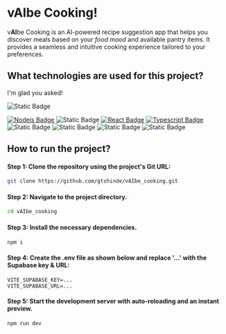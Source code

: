 # vAIbe Cooking!

v**AI**be Cooking is an AI-powered recipe suggestion app that helps you discover meals based on your _food mood_ and available pantry items. It provides a seamless and intuitive cooking experience tailored to your preferences.

## What technologies are used for this project?
I'm glad you asked!

![Static Badge](https://img.shields.io/badge/Made%20with%20%E2%9D%A4%EF%B8%8F%20-on%20GitHub-%23181717?style=flat&logo=github&color=blue)


 
[![Nodejs Badge](https://img.shields.io/badge/-Nodejs-3C873A?style=flat&labelColor=black&logo=node.js&logoColor=3C873A)](#) ![Static Badge](https://img.shields.io/badge/vite-%23646CFF?style=flat&logo=vite&labelColor=black) [![React Badge](https://img.shields.io/badge/-React-61DBFB?style=flat&labelColor=black&logo=react&logoColor=61DBFB)](#) [![Typescript Badge](https://img.shields.io/badge/-TypeScript-007acc?style=flat&labelColor=black&logo=typescript&logoColor=007acc)](#) ![Static Badge](https://img.shields.io/badge/shadcn--ui-black?style=flat&logo=shadcnui&labelColor=black) ![Static Badge](https://img.shields.io/badge/tailwindcss-%2306B6D4?style=flat&logo=tailwindcss&labelColor=black) ![Static Badge](https://img.shields.io/badge/supabase-%233FCF8E?style=flat&logo=supabase&labelColor=black) ![Static Badge](https://img.shields.io/badge/n8n-%23EA4B71?style=flat&logo=n8n&labelColor=black)

## How to run the project?
#### Step 1: Clone the repository using the project's Git URL:
```bash
git clone https://github.com/gtshinde/vAIbe_cooking.git
```

#### Step 2: Navigate to the project directory.
```bash
cd vAIbe_cooking
```

#### Step 3: Install the necessary dependencies.
```bash
npm i
```

#### Step 4: Create the .env file as shown below and replace '...' with the Supabase key & URL:
```
VITE_SUPABASE_KEY=...
VITE_SUPABASE_URL=...
```

#### Step 5: Start the development server with auto-reloading and an instant preview.
```bash
npm run dev
```


<!-- ## How can I edit this code?

There are several ways of editing your application.

**Use Lovable**

Simply visit the [Lovable Project](https://lovable.dev/projects/ae5c13a5-cff2-4ae9-baf1-a8b09d30d7c9) and start prompting.

Changes made via Lovable will be committed automatically to this repo.

**Use your preferred IDE**

If you want to work locally using your own IDE, you can clone this repo and push changes. Pushed changes will also be reflected in Lovable.

The only requirement is having Node.js & npm installed - [install with nvm](https://github.com/nvm-sh/nvm#installing-and-updating)

Follow these steps:

```sh
# Step 1: Clone the repository using the project's Git URL.
git clone <YOUR_GIT_URL>

# Step 2: Navigate to the project directory.
cd <YOUR_PROJECT_NAME>

# Step 3: Install the necessary dependencies.
npm i

# Step 4: Start the development server with auto-reloading and an instant preview.
npm run dev
```

**Edit a file directly in GitHub**

- Navigate to the desired file(s).
- Click the "Edit" button (pencil icon) at the top right of the file view.
- Make your changes and commit the changes.

**Use GitHub Codespaces**

- Navigate to the main page of your repository.
- Click on the "Code" button (green button) near the top right.
- Select the "Codespaces" tab.
- Click on "New codespace" to launch a new Codespace environment.
- Edit files directly within the Codespace and commit and push your changes once you're done. -->

<!-- ## How can I deploy this project?

Simply open [Lovable](https://lovable.dev/projects/ae5c13a5-cff2-4ae9-baf1-a8b09d30d7c9) and click on Share -> Publish.

## Can I connect a custom domain to my Lovable project?

Yes, you can!

To connect a domain, navigate to Project > Settings > Domains and click Connect Domain.

Read more here: [Setting up a custom domain](https://docs.lovable.dev/tips-tricks/custom-domain#step-by-step-guide) -->

